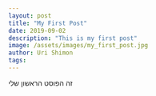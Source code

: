 ```yaml
---
layout: post
title: "My First Post"
date: 2019-09-02
description: "This is my first post"
image: /assets/images/my_first_post.jpg
author: Uri Shimon
tags: 
---
```

זה הפוסט הראשון שלי